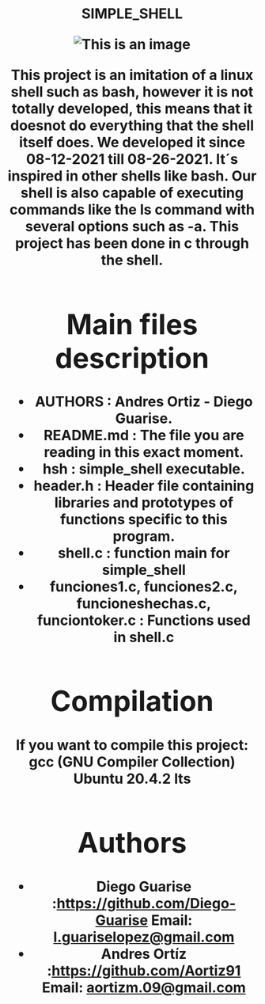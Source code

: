 <h1 align=center><HSH - Holberton shell>
SIMPLE_SHELL
  
![This is an image](https://bashlogo.com/img/symbol/jpg/full_colored_light.jpg)

This project is an imitation of a linux shell such as bash, however it is not totally developed, this means that it doesnot do everything that the shell itself does. We developed it since 08-12-2021 till 08-26-2021. It´s inspired in other shells like bash. Our shell is also capable of executing  commands like the ls command with several options such as -a.
This project has been done in c through the shell.


# Main files description

- AUTHORS : Andres Ortiz - Diego Guarise.
- README.md : The file you are reading in this exact moment.
- hsh : simple_shell executable.
- header.h : Header file containing libraries and prototypes of functions specific to this program.
- shell.c : function main for simple_shell
- funciones1.c, funciones2.c, funcioneshechas.c, funciontoker.c : Functions used in shell.c

# Compilation
If you want to compile this project: 
gcc (GNU Compiler Collection) 
Ubuntu 20.4.2 lts
  
# Authors

- Diego Guarise :https://github.com/Diego-Guarise Email: l.guariselopez@gmail.com
- Andres Ortíz :https://github.com/Aortiz91 Email: aortizm.09@gmail.com 
